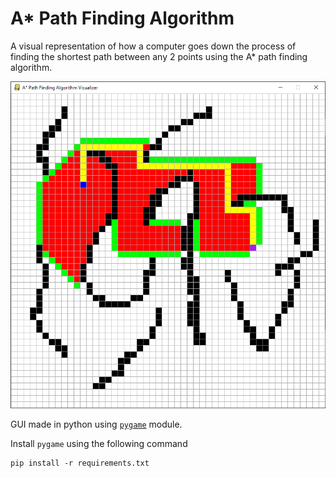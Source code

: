 # A* Path Finding Algorithm

A visual representation of how a computer goes down the process of finding the shortest path between any 2 points using the A* path finding algorithm.


![GUI](preview.PNG)


GUI made in python using [`pygame`](https://pypi.org/project/pygame/) module.

Install `pygame` using the following command

    pip install -r requirements.txt
